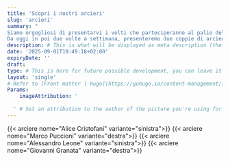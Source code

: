 ```yaml
---
title: 'Scopri i nostri arcieri'
slug: 'arcieri'
summary: "
Siamo orgogliosi di presentarvi i volti che parteciperanno al palio della nostra rievocazione storica. 
Da oggi in poi due volte a settimana, presenteremo due coppie di arcieri partecipanti, per conoscerli meglio e scoprire la storia delle contrade di appartenenza. " # This is what will be displayed as summary for the post (the theme will automatically generate one from the content you write in the post if left empty)
description: # This is what will be displayed as meta description (the theme will automatically grab it from summary if left empty)
date: '2025-09-01T10:49:18+02:00'
expiryDate: ''
draft:
type: # This is here for future possible development, you can leave it blank
layout: 'single'
# Refer to [Front matter | Hugo](https://gohugo.io/content-management/front-matter/)
Params: 
    imageAttribution: '
  
  ' # Set an attribution to the author of the picture you're using for the post # Set an attribution to the author of the picture you're using for the post
---
```


{{< arciere nome="Alice Cristofani" variante="sinistra">}}
{{< arciere nome="Marco Puccioni" variante="destra">}}
{{< arciere nome="Alessandro Leone" variante="sinistra">}}
{{< arciere nome="Giovanni Granata" variante="destra">}}
